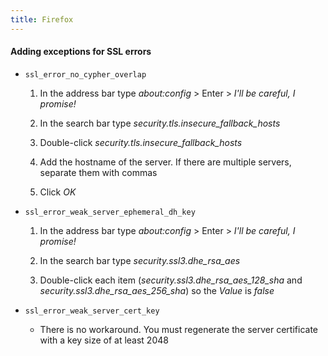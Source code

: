 ```yaml
---
title: Firefox
---
```


#### Adding exceptions for SSL errors
- `ssl_error_no_cypher_overlap`
    1. In the address bar type *about:config* > Enter > *I'll be careful, I promise!*

    1. In the search bar type *security.tls.insecure_fallback_hosts*

    1. Double-click *security.tls.insecure_fallback_hosts*

    1. Add the hostname of the server. If there are multiple servers, separate them with commas

    1. Click *OK*

- `ssl_error_weak_server_ephemeral_dh_key`
    1. In the address bar type *about:config* > Enter > *I'll be careful, I promise!*

    1. In the search bar type *security.ssl3.dhe_rsa_aes*

    1. Double-click each item (*security.ssl3.dhe_rsa_aes_128_sha* and *security.ssl3.dhe_rsa_aes_256_sha*) so the *Value* is *false*

- `ssl_error_weak_server_cert_key`
    - There is no workaround. You must regenerate the server certificate with a key size of at least 2048
